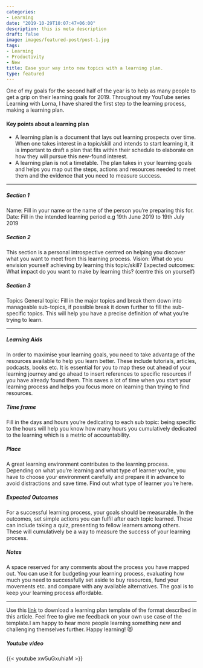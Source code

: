```yaml
---
categories:
- Learning
date: "2019-10-29T10:07:47+06:00"
description: this is meta description
draft: false
image: images/featured-post/post-1.jpg
tags:
- Learning
- Productivity
- New
title: Ease your way into new topics with a learning plan.
type: featured
---
```


One of my goals for the second half of the year is to help as many people to get a grip on their learning goals for 2019. Throughout my YouTube series Learning with Lorna, I have shared the first step to the learning process, making a learning plan.

#### Key points about a learning plan
* A learning plan is a document that lays out learning prospects over time. When one takes interest in a topic/skill and intends to start learning it, it is important to draft a plan that fits within their schedule to elaborate on how they will pursue this new-found interest. 
* A learning plan is not a timetable.
The plan takes in your learning goals and helps you map out the steps, actions and resources needed to meet them and the evidence that you need to measure success.

<hr>

##### Section 1
Name: Fill in your name or the name of the person you’re preparing this for.
Date: Fill in the intended learning period e.g 19th June 2019 to 19th July 2019
##### Section 2
This section is a personal introspective centred on helping you discover what you want to meet from this learning process.
Vision: What do you envision yourself achieving by learning this topic/skill?
Expected outcomes: What impact do you want to make by learning this? (centre this on yourself)
##### Section 3
Topics
General topic: Fill in the major topics and break them down into manageable sub-topics, if possible break it down further to fill the sub-specific topics. This will help you have a precise definition of what you’re trying to learn.

<hr>

##### Learning Aids
In order to maximise your learning goals, you need to take advantage of the resources available to help you learn better. These include tutorials, articles, podcasts, books etc. It is essential for you to map these out ahead of your learning journey and go ahead to insert references to specific resources if you have already found them.
This saves a lot of time when you start your learning process and helps you focus more on learning than trying to find resources.
##### Time frame
Fill in the days and hours you’re dedicating to each sub topic: being specific to the hours will help you know how many hours you cumulatively dedicated to the learning which is a metric of accountability.
##### Place
A great learning environment contributes to the learning process. Depending on what you’re learning and what type of learner you’re, you have to choose your environment carefully and prepare it in advance to avoid distractions and save time.
Find out what type of learner you’re here.
##### Expected Outcomes
For a successful learning process, your goals should be measurable. In the outcomes, set simple actions you can fulfil after each topic learned. These can include taking a quiz, presenting to fellow learners among others. These will cumulatively be a way to measure the success of your learning process.
##### Notes
A space reserved for any comments about the process you have mapped out. You can use it for budgeting your learning process, evaluating how much you need to successfully set aside to buy resources, fund your movements etc. and compare with any available alternatives. The goal is to keep your learning process affordable.

<hr>

Use this [link](https://docs.google.com/spreadsheets/u/1/d/1L0yf_PhRLj0HYDk-DrDryf2W36Vlm4RBgXFZd4Zh0VQ/edit#gid=1710806421) to download a learning plan template of the format described in this article. Feel free to give me feedback on your own use case of the template.I am happy to hear more people learning something new and challenging themselves further.
Happy learning! 😻

##### Youtube video

{{< youtube xw5uGxuhiaM >}}